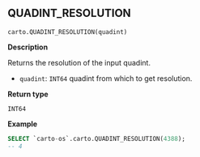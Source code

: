 ## QUADINT_RESOLUTION

```sql:signature
carto.QUADINT_RESOLUTION(quadint)
```

**Description**

Returns the resolution of the input quadint.

* `quadint`: `INT64` quadint from which to get resolution.

**Return type**

`INT64`

**Example**

```sql
SELECT `carto-os`.carto.QUADINT_RESOLUTION(4388);
-- 4
```
